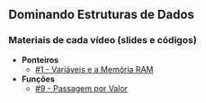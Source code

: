 


 ## Dominando Estruturas de Dados 
### Materiais de cada vídeo (slides e códigos)
- **Ponteiros**
  - [#1 - Variáveis e a Memória RAM](https://github.com/GersonESS/DominandoEstruturasDeDados)
- **Funções**
  - [#9 - Passagem por Valor](https://github.com/xavecoding/dominando-estruturas-de-dados-1/tree/main/funcoes)
